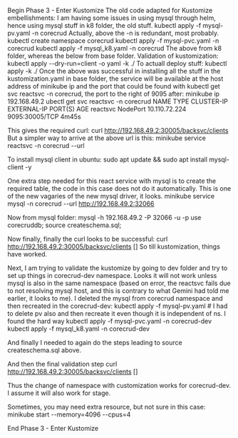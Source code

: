 Begin Phase 3 - Enter Kustomize
The old code adapted for Kustomize embellishments:
I am having some issues in using mysql through helm, hence using mysql stuff in k8 folder, the old stuff.
kubectl apply -f mysql-pv.yaml -n corecrud
Actually, above the -n is redundant, most probably.
kubectl create namespace corecrud
kubectl apply -f mysql-pvc.yaml -n corecrud
kubectl apply -f mysql_k8.yaml -n corecrud
The above from k8 folder, whereas the below from base folder.
Validation of kustomization:
kubectl apply --dry-run=client -o yaml -k ./
To actuall deploy stuff:
kubectl apply  -k ./
Once the above was successful in installing all the stuff in the kustomization.yaml in base folder, the service will be available at the host address of minikube ip and the port that could be found with kubectl get svc reactsvc -n corecrud, the port to the right of 9095 after:
minikube ip
192.168.49.2
ubectl get svc reactsvc -n corecrud
NAME       TYPE       CLUSTER-IP      EXTERNAL-IP   PORT(S)          AGE
reactsvc   NodePort   10.110.72.224   <none>        9095:30005/TCP   4m45s

This gives the required curl:
curl http://192.168.49.2:30005/backsvc/clients
But a simpler way to arrive at the above url is this:
minikube service reactsvc -n corecrud --url

To install mysql client in ubuntu:
sudo apt update && sudo apt install mysql-client -y

One extra step needed for this react service with mysql is to create the required table, the code in this case does 
not do it automatically. This is one of the new vagaries of the new mysql driver, it looks.
minikube service mysql -n corecrud --url
http://192.168.49.2:32066

Now from mysql folder:
mysql -h 192.168.49.2 -P 32066 -u <username> -p
use corecruddb;
source createschema.sql;


Now finally, finally the curl looks to be successful:
curl http://192.168.49.2:30005/backsvc/clients
[]
So till kustomization, things have worked.

Next, I am trying to validate the kustomize by going to dev folder and try to set up things in corecrud-dev namespace.
Looks it will not work unless mysql is also in the same namespace (based on error, the reactsvc fails due to not resolving 
mysql host, and this is contrary to what Gemini had told me earlier, it looks to me).
I deleted the mysql from corecrud namespace and then recreated in the corecrud-dev:
kubectl apply -f mysql-pv.yaml  # I had to delete pv also and then recreate it even though it is independent of ns. I found the hard way
kubectl apply -f mysql-pvc.yaml -n corecrud-dev
kubectl apply -f mysql_k8.yaml -n corecrud-dev

And finally I needed to again do the steps leading to source createschema.sql above.

And then the final validation step 
curl http://192.168.49.2:30005/backsvc/clients
[]

Thus the change of namespace with customization works for corecrud-dev. I assume it will also work for stage.

Sometimes, you may need extra resource, but not sure in this case:
minikube start --memory=4096 --cpus=4


End Phase 3 - Enter Kustomize





